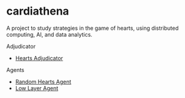 # cardiathena
A project to study strategies in the game of hearts, using distributed computing, AI, and data analytics.

Adjudicator
* [Hearts Adjudicator](adjudicator/README.md)

Agents
* [Random Hearts Agent](agent/RandomHeartsAgent.md)
* [Low Layer Agent](agent/LowLayerAgent.md)
